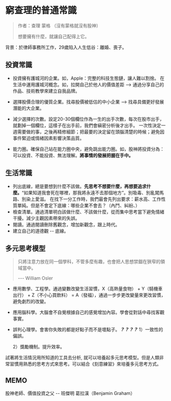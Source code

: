 # 窮查理的普通常識

> 作者：查理 蒙格 （沒有蒙格就沒有股神）
>
> 想要擁有什麼，就讓自己配得上它。

背景：於律師事務所工作，29歲陷入人生低谷：離婚、喪子。

## 投資常識

- 投資擁有護城河的企業。如，Apple：完整的科技生態鏈，讓人難以割捨。
  在生活中運用護城河概念。如，拉開自己於他人的價值差距 --> 通過分享自己的作品、技術教學來建立自我品牌。

- 選擇股價合理的優質企業。找尋股價被低估的中小企業 --> 找尋具備更好發展潛能的大企業。
- 減少選擇的次數。設定20-30個欄位作為一生的出手次數，每次在股市出手，就劃掉一個欄位，這樣子在出手前，我們會縝密分析後才出手。
  一次性決定一週需要做的事，之後再精修細節；把最要的決定留在頭腦清楚的時候；避免因事件緊迫或情緒因素影響決策品質。
- 能力圈。確保自己站在能力圈中央，避免跳出能力圈。如，股神將投資分為：可以投資、不能投資、無法理解。**將事情的發展把握在手中。**

## 生活常識

- 列出底線，總是要想到什麼不該做。**先思考不想要什麼，再想要追求什麼。**“如果知道我會死在哪裡，那我將永遠不去那個地方”。別吸毒、別亂闖馬路、別染上愛滋。
  在找下一分工作時，我們最會先列出要求：薪水高、工作性質單純。但是不會定下底線：哪些企業不會去？（內鬥、糾紛、）
- 檢查清單。通過清單明白該做什麼、不該做什麼，從而集中思考當下避免情緒干擾。減少主觀因素帶來的失誤。
- 閱讀。通過閱讀刪除舊觀念，增加新觀念，跟上時代。
- 建立自己的道德觀 -- 底線。

## 多元思考模型

> 只將注意力放在同一個學科，不管多麼有趣，也會把人思想禁錮在狹窄的領域當中。
>
> --- William Osler

- 應用數學、工程學。通過變數改變生活習慣，X（高熱量食物） + Y（騎機車出行） + Z（不小心買飲料） = A（發福），通過一步步更改變量來更改習慣，避免劇烈的改變。

- 應用腦科學。大腦會不自覺根據自己的感覺增加內容。學會從對話中尋找客觀事實。

- 誤判心理學。會害你失敗的都是好點子而不是壞點子。***？？？？***
  1）一致性的偏誤。

  2）獎勵機制。提升效率。

試著將生活情況用所知道的工具去分析, 就可以培養起多元思考模型。但是人類非常習慣用熟悉的思考方式來思考。可以結合《刻意練習》來培養多元思考方式。

## MEMO

股神老師、價值投資之父 -- 班傑明 葛拉漢（Benjamin Graham）